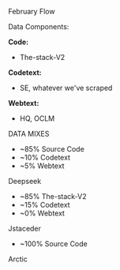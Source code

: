 February Flow

Data Components:

**Code:**
- The-stack-V2

**Codetext:**
- SE, whatever we've scraped

**Webtext:**
- HQ, OCLM

DATA MIXES

- ~85% Source Code
- ~10% Codetext
- ~5% Webtext

Deepseek

- ~85% The-stack-V2
- ~15% Codetext
- ~0% Webtext

Jstaceder

- ~100% Source Code

Arctic